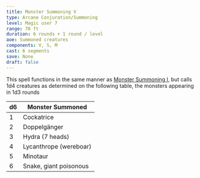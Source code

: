 ```yaml
---
title: Monster Summoning V
type: Arcane Conjuration/Summoning
level: Magic user 7
range: 70 ft
duration: 6 rounds + 1 round / level
aoe: Summoned creatures
components: V, S, M
cast: 6 segments
save: None
draft: false
---
```


This spell functions in the same manner as [Monster Summoning I](/srd/spells/magic-user/monster-summoning-i), but calls 1d4 creatures as determined on the following table, the monsters appearing in 1d3 rounds

| d6  | Monster Summoned       |
| --- | ---------------------- |
| 1   | Cockatrice             |
| 2   | Doppelgänger           |
| 3   | Hydra (7 heads)        |
| 4   | Lycanthrope (wereboar) |
| 5   | Minotaur               |
| 6   | Snake, giant poisonous |
